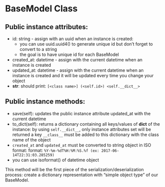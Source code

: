 # BaseModel Class


## Public instance attributes:
* id: string - assign with an uuid when an instance is created:
    * you can use uuid.uuid4() to generate unique id but don’t forget to convert to a string
    * the goal is to have unique id for each BaseModel
* created_at: datetime - assign with the current datetime when an instance is created
* updated_at: datetime - assign with the current datetime when an instance is created and it will be updated every time you change your object
* __str__: should print: `[<class name>] (<self.id>) <self.__dict__>`

## Public instance methods:
* save(self): updates the public instance attribute updated_at with the current datetime
* to_dict(self): returns a dictionary containing all keys/values of __dict__ of the instance:
by using `self.__dict__`, only instance attributes set will be returned
a key `__class__` must be added to this dictionary with the class name of the object
* `created_at` and `updated_at` must be converted to string object in ISO format:
format: `%Y-%m-%dT%H:%M:%S.%f (ex: 2017-06-14T22:31:03.285259)`
* you can use isoformat() of datetime object

This method will be the first piece of the serialization/deserialization process: create a dictionary representation with “simple object type” of our BaseModel.
